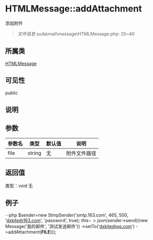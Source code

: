 # HTMLMessage::addAttachment
添加附件
> *文件信息* suda\mail\message\HTMLMessage.php: 25~40
## 所属类 

[HTMLMessage](../HTMLMessage.md)

## 可见性

  public  
## 说明



## 参数

| 参数名 | 类型 | 默认值 | 说明 |
|--------|-----|-------|-------|
| file |  string | 无 |  附件文件路径 |

## 返回值
类型：void
无

## 例子

···php
$sender=new StmpSender('smtp.163.com', 465, 500, 'dxkite@163.com', 'password', true);
$this->json($sender->send((new Message('我的邮件', '测试发送邮件'))
->setTo('dxkite@qq.com')
->addAttachment(__FILE__)));